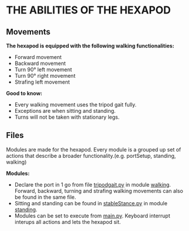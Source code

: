 # THE ABILITIES OF THE HEXAPOD

## Movements
**The hexapod is equipped with the following walking functionalities:**
* Forward movement
* Backward movement
* Turn 90° left movement
* Turn 90° right movement
* Strafing left movement

**Good to know:**
* Every walking movement uses the tripod gait fully. 
* Exceptions are when sitting and standing. 
* Turns will not be taken with stationary legs.

## Files
Modules are made for the hexapod. Every module is a grouped up set of actions that describe a broader functionality.(e.g. portSetup, standing, walking)

**Modules:**
* Declare the port in 1 go from file [tripodgait.py](./walking/tripodgait.py) in module [walking](./walking). Forward, backward, turning and strafing walking movements can also be found in the same file.
* Sitting and standing can be found in [stableStance.py](./standing/stableStance.py) in module [standing](./standing). 
* Modules can be set to execute from [main.py](./main.py). Keyboard interrupt interups all actions and lets the hexapod sit.
		 